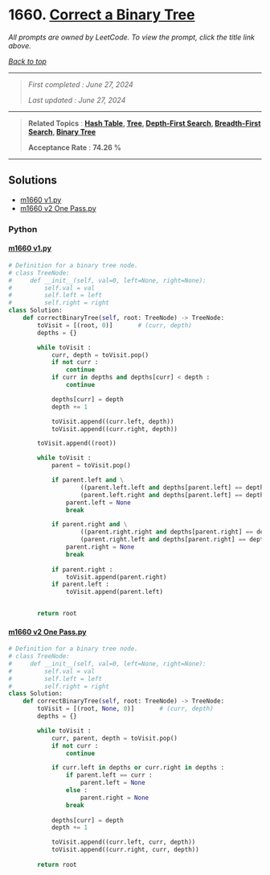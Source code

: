 # 1660. [Correct a Binary Tree](<https://leetcode.com/problems/correct-a-binary-tree>)

*All prompts are owned by LeetCode. To view the prompt, click the title link above.*

*[Back to top](<../README.md>)*

------

> *First completed : June 27, 2024*
>
> *Last updated : June 27, 2024*

------

> **Related Topics** : **[Hash Table](<by_topic/Hash Table.md>), [Tree](<by_topic/Tree.md>), [Depth-First Search](<by_topic/Depth-First Search.md>), [Breadth-First Search](<by_topic/Breadth-First Search.md>), [Binary Tree](<by_topic/Binary Tree.md>)**
>
> **Acceptance Rate** : **74.26 %**

------

## Solutions

- [m1660 v1.py](<../my-submissions/m1660 v1.py>)
- [m1660 v2 One Pass.py](<../my-submissions/m1660 v2 One Pass.py>)
### Python
#### [m1660 v1.py](<../my-submissions/m1660 v1.py>)
```Python
# Definition for a binary tree node.
# class TreeNode:
#     def __init__(self, val=0, left=None, right=None):
#         self.val = val
#         self.left = left
#         self.right = right
class Solution:
    def correctBinaryTree(self, root: TreeNode) -> TreeNode:
        toVisit = [(root, 0)]       # (curr, depth)
        depths = {}

        while toVisit :
            curr, depth = toVisit.pop()
            if not curr :
                continue
            if curr in depths and depths[curr] < depth :
                continue

            depths[curr] = depth
            depth += 1

            toVisit.append((curr.left, depth))
            toVisit.append((curr.right, depth))

        toVisit.append((root))

        while toVisit :
            parent = toVisit.pop()

            if parent.left and \
                    ((parent.left.left and depths[parent.left] == depths[parent.left.left]) or \
                    (parent.left.right and depths[parent.left] == depths[parent.left.right])) :
                parent.left = None
                break

            if parent.right and \
                    ((parent.right.right and depths[parent.right] == depths[parent.right.right]) or \
                    (parent.right.left and depths[parent.right] == depths[parent.right.left])) :
                parent.right = None
                break
            
            if parent.right :
                toVisit.append(parent.right)
            if parent.left :
                toVisit.append(parent.left)


        return root


```

#### [m1660 v2 One Pass.py](<../my-submissions/m1660 v2 One Pass.py>)
```Python
# Definition for a binary tree node.
# class TreeNode:
#     def __init__(self, val=0, left=None, right=None):
#         self.val = val
#         self.left = left
#         self.right = right
class Solution:
    def correctBinaryTree(self, root: TreeNode) -> TreeNode:
        toVisit = [(root, None, 0)]       # (curr, depth)
        depths = {}

        while toVisit :
            curr, parent, depth = toVisit.pop()
            if not curr :
                continue

            if curr.left in depths or curr.right in depths :
                if parent.left == curr :
                    parent.left = None
                else :
                    parent.right = None
                break
            
            depths[curr] = depth
            depth += 1

            toVisit.append((curr.left, curr, depth))
            toVisit.append((curr.right, curr, depth))
            
        return root


```

